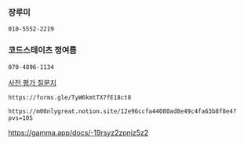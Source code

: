 ### 장루미

```phone
010-5552-2219
```

### 코드스테이츠 정여름

```phone
070-4896-1134
```

[사전 평가 질문지](https://forms.gle/TyW6kmtTX7fE18ct8)

```
https://forms.gle/TyW6kmtTX7fE18ct8
```

```수강생
https://m00nlygreat.notion.site/12e96ccfa44080ad8e49c4fa63b8f8e4?pvs=105
```

https://gamma.app/docs/-19rsyz2zpniz5z2

```

```
